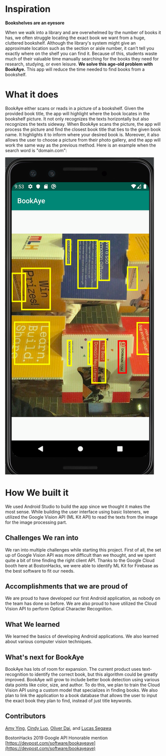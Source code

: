 # Inspiration
**Bookshelves are an eyesore**

When we walk into a library and are overwhelmed by the number of books it has, we often struggle locating the exact book we want from a huge, cluttered bookshelf. Although the library's system might give an approximate location such as the section or aisle number, it can't tell you exactly where on the shelf you can find it. Because of this, students waste much of their valuable time manually searching for the books they need for research, studying, or even leisure. **We solve this age-old problem with BookAye.** This app will reduce the time needed to find books from a bookshelf. 

# What it does
BookAye either scans or reads in a picture of a bookshelf. Given the provided book title, the app will highlight where the book locates in the bookshelf picture. It not only recognizes the texts horizontally but also recognizes the texts sideway. When BookAye scans the picture, the app will process the picture and find the closest book title that ties to the given book name. It highlights it to inform where your desired book is. Moreover, it also allows the user to choose a picture from their photo gallery, and the app will work the same way as the previous method. Here is an example when the search word is "domain.com":

![detector](book.png)

# How We built it
We used Android Studio to build the app since we thought it makes the most sense. While building the user interface using basic listeners, we utilized the Google Vision API (ML Kit API) to read the texts from the image for the image processing part. 

## Challenges We ran into
We ran into multiple challenges while starting this project. First of all, the set up of Google Vision API was more difficult than we thought, and we spent quite a bit of time finding the right client API. Thanks to the Google Cloud booth here at BostonHacks, we were able to identify ML Kit for Firebase as the best software to fit our needs. 

## Accomplishments that we are proud of
We are proud to have developed our first Android application, as nobody on the team has done so before. We are also proud to have utilized the Cloud Vision API to perform Optical Character Recognition.

## What We learned
We learned the basics of developing Android applications. We also learned about various computer vision techniques.

## What's next for BookAye
BookAye has lots of room for expansion. The current product uses text-recognition to identify the correct book, but this algorithm could be greatly improved. BookAye will grow to include better book detection using various data points like color, size, and author. To do this, we plan to train the Cloud Vision API using a custom model that specializes in finding books. We also plan to link the application to a book database that allows the user to input the exact book they plan to find, instead of just title keywords.

## Contributors
[Amy Ying](https://github.com/amywhying), [Cindy Luo](https://github.com/cindy1u0), [Oliver Dai](https://github.com/olliezdai13), and [Lucas Segawa](https://github.com/Segawa-NEU)

BostonHacks 2019 Google API Honorable mention
[https://devpost.com/software/bookayeaye](https://devpost.com/software/bookayeaye)
